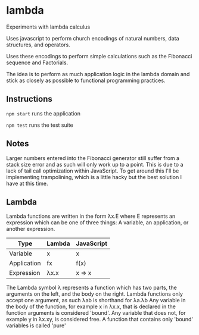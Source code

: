 # lambda
Experiments with lambda calculus

Uses javascript to perform church encodings of natural numbers, data structures, and operators.

Uses these encodings to perform simple calculations such as the Fibonacci sequence and Factorials.

The idea is to perform as much application logic in the lambda domain and stick as closely as possible to functional programming practices.

## Instructions
`npm start` runs the application

`npm test` runs the test suite

## Notes
Larger numbers entered into the Fibonacci generator still suffer from a stack size error and as such will only work up to a point. This is due to a lack of tail call optimization within JavaScript. To get around this I'll be implementing trampolining, which is a little hacky but the best solution I have at this time.


## Lambda

Lambda functions are written in the form λx.E where E represents an expression which can be one of three things:
A variable, an application, or another expression.

| Type        | Lambda | JavaScript |
| ----------- | ------ | ---------- |
| Variable    | x      | x          |
| Application | fx     | f(x)       |
| Expression  | λx.x   | x => x     |

The Lambda symbol λ represents a function which has two parts, the arguments on the left, and the body on the right.
Lambda functions only accept one argument, as such λab is shorthand for λa.λb
Any variable in the body of the function, for example x in λx.x, that is declared in the function arguments is considered 'bound'.
Any variable that does not, for example y in λx.xy, is considered free.
A function that contains only 'bound' variables is called 'pure'
